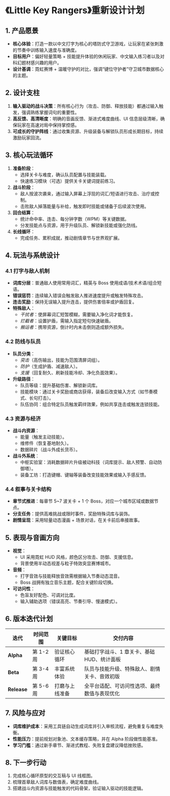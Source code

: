 # 《Little Key Rangers》重新设计计划

## 1. 产品愿景
- **核心体验**：打造一款以中文打字为核心的塔防式守卫游戏，让玩家在紧张刺激的节奏中训练输入速度与准确度。
- **目标用户**：偏好轻量策略 + 技能提升体验的休闲玩家、中文输入练习者以及对科幻题材感兴趣的用户。
- **设计基调**：霓虹赛博 + 温暖守护的对比，强调“键位守护者”守卫城市数据核心的主题。

## 2. 设计支柱
1. **输入驱动的战斗决策**：所有核心行为（攻击、防御、释放技能）都通过输入触发，强调熟练掌握词句的重要性。
2. **高反馈、高清晰度**：明确的音画反馈、渐进式难度曲线、UI 信息层级清晰，确保玩家在高速对局中保持掌控感。
3. **可成长的守护阵线**：通过收集资源、升级装备与解锁队员形成长期目标，持续激励玩家回流。

## 3. 核心玩法循环
1. **准备阶段**：
   - 选择关卡与难度，确认队员配置与技能装载。
   - 快速练习模块（可选）提供关卡关键词提前练习。
2. **战斗阶段**：
   - 敌人按波次袭来，通过输入屏幕上浮现的词汇/短语进行攻击、治疗或控制。
   - 击败敌人掉落能量与补给，触发即时技能或储备于后续波次使用。
3. **回合结算**：
   - 统计命中率、连击、每分钟字数（WPM）等关键数据。
   - 分发技能点与资源，用于升级队员、解锁新技能或强化防线。
4. **长线循环**：
   - 完成任务、累积成就，推动剧情章节与世界观扩展。

## 4. 玩法与系统设计
### 4.1 打字与敌人机制
- **词库分层**：普通敌人使用常用词汇，精英与 Boss 使用成语/技术术语/组合短语。
- **错误惩罚**：连续输入错误会触发敌人推进速度提升或触发特殊攻击。
- **连击奖励**：保持无误输入提升连击，提供伤害倍率或护盾回复。
- **特殊敌人**：
  - *干扰者*：使屏幕词汇短暂模糊，需要输入净化词才能恢复。
  - *拦截者*：设置护盾，需输入指定短句快速破盾。
  - *搬运者*：携带资源，倒计时内未击倒则造成额外损失。

### 4.2 防线与队员
- **队员分类**：
  - *突击*（高伤输出，技能为范围清屏词组）。
  - *防护*（生成护盾、减速敌人）。
  - *支援*（回复耐久、刷新技能冷却、净化负面效果）。
- **升级路径**：
  - 队员等级：提升基础伤害、解锁新词库。
  - 技能模块：通过关卡奖励或商店获得，装备后改变输入方式（如节奏模式、长句打击）。
  - 队伍协同：组合特定队员触发羁绊效果，例如共享连击或触发连锁技能。

### 4.3 资源与经济
- **战斗内资源**：
  - 能量（触发主动技能）。
  - 维修件（恢复基地耐久）。
  - 数据碎片（战斗外成长货币）。
- **战斗外系统**：
  - 中枢实验室：消耗数据碎片升级被动科技（词库提示、敌人预警、自动防御塔）。
  - 装备工坊：打造键帽、键轴等装备改变技能效果或输入手感反馈。

### 4.4 叙事与关卡结构
- **章节式推进**：每章节 5~7 波关卡 + 1 个 Boss，对应一个城市区域或数据节点。
- **分支任务**：提供高难挑战或限时事件，奖励特殊词库与装饰。
- **剧情呈现**：采用轻量动态漫画 + 场景对话，在关卡前后串接故事。

## 5. 表现与音画方向
- **视觉**：
  - UI 采用霓虹 HUD 风格，颜色区分攻击、防御、支援信息。
  - 背景使用半动态视差与粒子特效突显赛博城市。
- **音频**：
  - 打字音效与技能释放音效需根据输入节奏动态混音。
  - Boss 战拥有独立音乐主题，配合关键阶段切换。
- **可访问性**：
  - 色盲友好配色、可调对比度。
  - 输入辅助选项（错误高亮、节奏引导、慢速模式）。

## 6. 版本迭代计划
| 迭代 | 时间范围 | 关键目标 | 交付内容 |
| --- | --- | --- | --- |
| **Alpha** | 第 1-2 周 | 验证核心循环 | 基础打字战斗、1 章关卡、基础 HUD、统计面板 |
| **Beta** | 第 3-4 周 | 丰富系统体验 | 队员与技能升级、特殊敌人、剧情关卡、音效初版 |
| **Release** | 第 5-6 周 | 打磨与上线准备 | 全平台适配、可访问性选项、最终数值与表现优化 |

## 7. 风险与应对
- **词库维护成本**：采用工具链自动生成词库并引入审核流程，避免重复与难度失衡。
- **性能压力**：提前规划对象池、文本缓存策略，并在 Alpha 阶段做性能基准。
- **学习门槛**：通过新手章节、渐进式教程、失败复盘建议降低挫败感。

## 8. 下一步行动
1. 完成核心循环原型的交互稿与 UI 线框图。
2. 梳理首章敌人词库与数值表，确定难度曲线。
3. 搭建战斗内资源与技能触发的代码骨架，验证输入驱动的技能逻辑。
